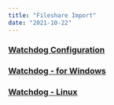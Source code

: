 ```yaml
---
title: "Fileshare Import"
date: "2021-10-22"
---
```


### [Watchdog Configuration](/doc2/doc2app/settings/import/fileshare/watchdog-windows/)

### [Watchdog - for Windows](/doc2/doc2app/settings/import/fileshare/watchdog-windows/)

### [Watchdog - Linux](/doc2/doc2app/settings/import/watchdog/)
